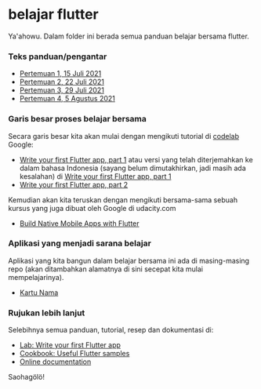 # belajar flutter

Ya'ahowu. Dalam folder ini berada semua panduan belajar bersama flutter.

### Teks panduan/pengantar

- [Pertemuan 1, 15 Juli 2021](./pertemuan_1.md)
- [Pertemuan 2, 22 Juli 2021](./pertemuan_2.md)
- [Pertemuan 3, 29 Juli 2021](./pertemuan_3.md)
- [Pertemuan 4, 5 Agustus 2021](./pertemuan_4.md)

### Garis besar proses belajar bersama

Secara garis besar kita akan mulai dengan mengikuti tutorial di [codelab](https://codelabs.developers.google.com/) Google:
- [Write your first Flutter app, part 1](https://flutter.dev/docs/get-started/codelab) atau versi yang telah diterjemahkan ke dalam bahasa Indonesia (sayang belum dimutakhirkan, jadi masih ada kesalahan) di [Write your first Flutter app, part 1](https://codelabs.developers.google.com/codelabs/first-flutter-app-pt1#0)
- [Write your first Flutter app, part 2](https://codelabs.developers.google.com/codelabs/first-flutter-app-pt2#0)

Kemudian akan kita teruskan dengan mengikuti bersama-sama sebuah kursus yang juga dibuat oleh Google di udacity.com

- [Build Native Mobile Apps with Flutter](https://www.udacity.com/course/build-native-mobile-apps-with-flutter--ud905)

### Aplikasi yang menjadi sarana belajar

Aplikasi yang kita bangun dalam belajar bersama ini ada di masing-masing repo (akan ditambahkan alamatnya di sini secepat kita mulai mempelajarinya).

- [Kartu Nama](https://github.com/sslaia/kartu_nama)

### Rujukan lebih lanjut

Selebihnya semua panduan, tutorial, resep dan dokumentasi di:
- [Lab: Write your first Flutter app](https://flutter.dev/docs/get-started/codelab)
- [Cookbook: Useful Flutter samples](https://flutter.dev/docs/cookbook)
- [Online documentation](https://flutter.dev/docs)



Saohagölö!

